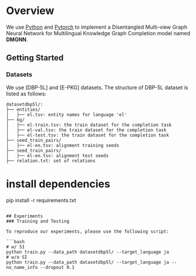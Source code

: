 # Overview

We use [Python](https://www.python.org/) and [Pytorch](https://www.pytorch.org/) to implement a Disentangled Multi-view Graph Neural Network for Multilingual Knowledge Graph Completion model named **DMGNN**. 

## Getting Started

### Datasets

We use [DBP-5L] and [E-PKG] datasets. The structure of DBP-5L dataset is listed as follows:


```
datasetdbp5l/:
├── entities/
│   ├── el.tsv: entity names for language 'el'
├── kg/
│   ├── el-train.tsv: the train dataset for the completion task
│   ├── el-val.tsv: the train dataset for the completion task
│   ├── el-test.tsv: the train dataset for the completion task
├── seed_train_pairs/
│   ├── el-en.tsv: alignment training seeds
├── seed_train_pairs/
│   ├── el-en.tsv: alignment test seeds
├── relation.txt: set of relations
```

# install dependencies
pip install -r requirements.txt
```

## Experiments
### Training and Testing

To reproduce our experiments, please use the following script:

```bash
# w/ SI
python train.py --data_path datasetdbp5l/ --target_language ja
# w/o SI
python train.py --data_path datasetdbp5l/ --target_language ja --no_name_info --dropout 0.1
```


